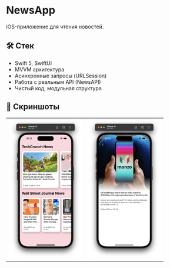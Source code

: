 # NewsApp

iOS-приложение для чтения новостей.

## 🛠 Стек
- Swift 5, SwiftUI
- MVVM архитектура
- Асинхронные запросы (URLSession)
- Работа с реальным API (NewsAPI)
- Чистый код, модульная структура

## 📸 Скриншоты

<table>
<tr>
<td><img src="screenshots/main_screen.jpg" width="200"/></td>
<td><img src="screenshots/details_screen.jpg" width="200"/></td>
</tr>
</table>
